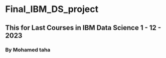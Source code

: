 # Final_IBM_DS_project
## This for Last Courses in IBM Data Science  1 - 12 - 2023
### By Mohamed taha 
